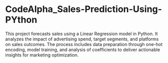 # CodeAlpha_Sales-Prediction-Using-PYthon
This project forecasts sales using a Linear Regression model in Python. It analyzes the impact of advertising spend, target segments, and platforms on sales outcomes. The process includes data preparation through one-hot encoding, model training, and analysis of coefficients to deliver actionable insights for marketing optimization.
